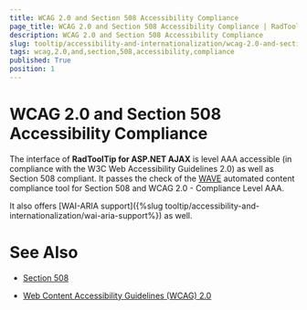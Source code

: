 ```yaml
---
title: WCAG 2.0 and Section 508 Accessibility Compliance
page_title: WCAG 2.0 and Section 508 Accessibility Compliance | RadTooltip for ASP.NET AJAX Documentation
description: WCAG 2.0 and Section 508 Accessibility Compliance
slug: tooltip/accessibility-and-internationalization/wcag-2.0-and-section-508-accessibility-compliance
tags: wcag,2.0,and,section,508,accessibility,compliance
published: True
position: 1
---
```


# WCAG 2.0 and Section 508 Accessibility Compliance




The interface of **RadToolTip for ASP.NET AJAX** is level AAA accessible (in compliance with the W3C Web Accessibility Guidelines 2.0) as well as Section 508 compliant. It passes the check of the [WAVE](http://wave.webaim.org/) automated content compliance tool for Section 508 and WCAG 2.0 - Compliance Level AAA.

It also offers [WAI-ARIA support]({%slug tooltip/accessibility-and-internationalization/wai-aria-support%}) as well.

# See Also

 * [Section 508](http://www.section508.gov/)

 * [Web Content Accessibility Guidelines (WCAG) 2.0](https://www.w3.org/TR/WCAG/)
